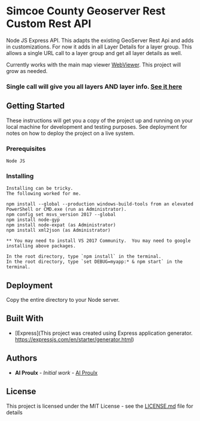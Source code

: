 # Simcoe County Geoserver Rest Custom Rest API

Node JS Express API. This adapts the existing GeoServer Rest Api and adds in customizations. For now it adds in all Layer Details for a layer group.
This allows a single URL call to a layer group and get all layer details as well.

Currently works with the main map viewer [WebViewer](https://github.com/county-of-simcoe-gis/SimcoeCountyWebViewer). This project will grow as needed.

### Single call will give you all layers AND layer info. [See it here](https://opengis.simcoe.ca/geoserverRestApi/getLayerGroup/All%20Layers)

## Getting Started

These instructions will get you a copy of the project up and running on your local machine for development and testing purposes. See deployment for notes on how to deploy the project on a live system.

### Prerequisites

```
Node JS
```

### Installing

```
Installing can be tricky.
The following worked for me.

npm install --global --production windows-build-tools from an elevated PowerShell or CMD.exe (run as Administrator).
npm config set msvs_version 2017 --global
npm install node-gyp
npm install node-expat (as Administrator)
npm install xml2json (as Administrator)

** You may need to install VS 2017 Community.  You may need to google installing above packages.

In the root directory, type `npm install` in the terminal.
In the root directory, type `set DEBUG=myapp:* & npm start` in the terminal.
```

## Deployment

Copy the entire directory to your Node server.

## Built With

- [Express](This project was created using Express application generator. https://expressjs.com/en/starter/generator.html)

## Authors

- **Al Proulx** - _Initial work_ - [Al Proulx](https://github.com/iquitwow)

## License

This project is licensed under the MIT License - see the [LICENSE.md](LICENSE.md) file for details
